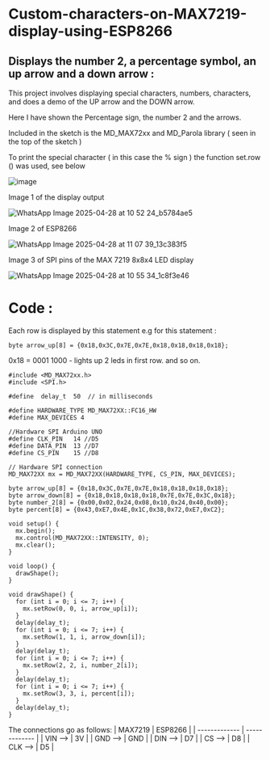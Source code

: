 # Custom-characters-on-MAX7219-display-using-ESP8266

## Displays the number 2, a percentage symbol, an up arrow and a down arrow :

This project involves displaying special characters, numbers, characters, and does a demo of the UP arrow and the DOWN arrow.

Here I have shown the Percentage sign, the number 2 and the arrows.

Included in the sketch is the MD_MAX72xx and MD_Parola library ( seen in the top of the sketch )

To print the special character ( in this case the % sign ) the function set.row () was used, see below

![image](https://github.com/user-attachments/assets/5fa6632b-1c98-49e3-b7ab-0fbb43af9a1c)
 

Image 1 of the display output

![WhatsApp Image 2025-04-28 at 10 52 24_b5784ae5](https://github.com/user-attachments/assets/f63c0c65-0383-4561-b220-6352bc415263)

Image 2 of ESP8266

![WhatsApp Image 2025-04-28 at 11 07 39_13c383f5](https://github.com/user-attachments/assets/e5177493-101e-4684-944b-d91fb5782d28)


Image 3 of SPI pins of the MAX 7219 8x8x4 LED display

![WhatsApp Image 2025-04-28 at 10 55 34_1c8f3e46](https://github.com/user-attachments/assets/6201fcc4-d9d1-4dca-94c1-db3442a1a76e)

# Code :

Each row is displayed by this statement 
e.g for this statement :  
```
byte arrow_up[8] = {0x18,0x3C,0x7E,0x7E,0x18,0x18,0x18,0x18}; 
```
0x18  = 0001 1000 - lights up 2 leds in first row. and so on.



```
#include <MD_MAX72xx.h>
#include <SPI.h>

#define  delay_t  50  // in milliseconds

#define HARDWARE_TYPE MD_MAX72XX::FC16_HW
#define MAX_DEVICES 4

//Hardware SPI Arduino UNO
#define CLK_PIN   14 //D5
#define DATA_PIN  13 //D7
#define CS_PIN    15 //D8

// Hardware SPI connection
MD_MAX72XX mx = MD_MAX72XX(HARDWARE_TYPE, CS_PIN, MAX_DEVICES);

byte arrow_up[8] = {0x18,0x3C,0x7E,0x7E,0x18,0x18,0x18,0x18}; 
byte arrow_down[8] = {0x18,0x18,0x18,0x18,0x7E,0x7E,0x3C,0x18};
byte number_2[8] = {0x00,0x02,0x24,0x08,0x10,0x24,0x40,0x00};
byte percent[8] = {0x43,0xE7,0x4E,0x1C,0x38,0x72,0xE7,0xC2};

void setup() {  
  mx.begin();
  mx.control(MD_MAX72XX::INTENSITY, 0);
  mx.clear();
}

void loop() {
  drawShape();
}

void drawShape() { 
  for (int i = 0; i <= 7; i++) {
    mx.setRow(0, 0, i, arrow_up[i]);
  }
  delay(delay_t);
  for (int i = 0; i <= 7; i++) {
    mx.setRow(1, 1, i, arrow_down[i]);
  }
  delay(delay_t);
  for (int i = 0; i <= 7; i++) {
    mx.setRow(2, 2, i, number_2[i]);
  }
  delay(delay_t); 
  for (int i = 0; i <= 7; i++) {
    mx.setRow(3, 3, i, percent[i]);
  }
  delay(delay_t);
}
```
The connections go as follows:
| MAX7219  | ESP8266 |
| ------------- | ------------- |
| VIN -->  | 3V  |
| GND --> | GND  |
| DIN --> | D7 |
| CS --> | D8 |
| CLK --> | D5 |



